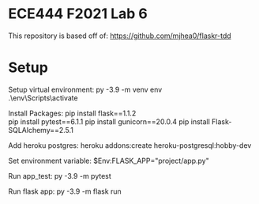 # ECE444 F2021 Lab 6

This repository is based off of: https://github.com/mjhea0/flaskr-tdd

# Setup

Setup virtual environment: 
py -3.9 -m venv env  
.\env\Scripts\activate  

Install Packages:
pip install flask==1.1.2  
pip install pytest==6.1.1
pip install gunicorn==20.0.4
pip install Flask-SQLAlchemy==2.5.1

Add heroku postgres:
heroku addons:create heroku-postgresql:hobby-dev

Set environment variable:
$Env:FLASK_APP="project/app.py"

Run app_test:
py -3.9 -m pytest

Run flask app:
py -3.9 -m flask run